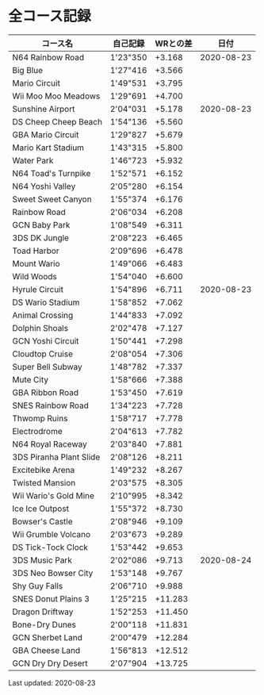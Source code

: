 # 全コース記録

|コース名|自己記録|WRとの差|日付
|--|--|--|--|
|N64 Rainbow Road|1'23"350|+3.168|2020-08-23|
|Big Blue|1'27"416|+3.566||
|Mario Circuit|1'49"531|+3.795||
|Wii Moo Moo Meadows|1'29"691|+4.700||
|Sunshine Airport|2'04"031|+5.178|2020-08-23|
|DS Cheep Cheep Beach|1'54"136|+5.560||
|GBA Mario Circuit|1'29"827|+5.679||
|Mario Kart Stadium|1'43"315|+5.800||
|Water Park|1'46"723|+5.932||
|N64 Toad's Turnpike|1'52"571|+6.152||
|N64 Yoshi Valley|2'05"280|+6.154||
|Sweet Sweet Canyon|1'55"374|+6.176||
|Rainbow Road|2'06"034|+6.208||
|GCN Baby Park|1'08"549|+6.311||
|3DS DK Jungle|2'08"223|+6.465||
|Toad Harbor|2'09"696|+6.478||
|Mount Wario|1'49"066|+6.483||
|Wild Woods|1'54"040|+6.600||
|Hyrule Circuit|1'54"896|+6.711|2020-08-23|
|DS Wario Stadium|1'58"852|+7.062||
|Animal Crossing|1'44"833|+7.092||
|Dolphin Shoals|2'02"478|+7.127||
|GCN Yoshi Circuit|1'50"441|+7.298||
|Cloudtop Cruise|2'08"054|+7.306||
|Super Bell Subway|1'48"782|+7.337||
|Mute City|1'58"666|+7.388||
|GBA Ribbon Road|1'53"450|+7.619||
|SNES Rainbow Road|1'34"223|+7.728||
|Thwomp Ruins|1'58"717|+7.778||
|Electrodrome|2'04"613|+7.782||
|N64 Royal Raceway|2'03"840|+7.881||
|3DS Piranha Plant Slide|2'08"126|+8.211||
|Excitebike Arena|1'49"232|+8.267||
|Twisted Mansion|2'03"575|+8.305||
|Wii Wario's Gold Mine|2'10"995|+8.342||
|Ice Ice Outpost|1'55"372|+8.730||
|Bowser's Castle|2'08"946|+9.109||
|Wii Grumble Volcano|2'03"673|+9.289||
|DS Tick-Tock Clock|1'53"442|+9.653||
|3DS Music Park|2'02"086|+9.713|2020-08-24|
|3DS Neo Bowser City|1'53"148|+9.767||
|Shy Guy Falls|2'06"710|+9.988||
|SNES Donut Plains 3|1'25"215|+11.283||
|Dragon Driftway|1'52"253|+11.450||
|Bone-Dry Dunes|2'00"118|+11.831||
|GCN Sherbet Land|2'00"479|+12.284||
|GBA Cheese Land|1'56"813|+12.512||
|GCN Dry Dry Desert|2'07"904|+13.725||

Last updated: 2020-08-23

